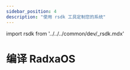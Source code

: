 ```yaml
---
sidebar_position: 4
description: "使用 rsdk 工具定制您的系统"
---
```


import rsdk from '../../../common/dev/\_rsdk.mdx'

# 编译 RadxaOS

<rsdk />
